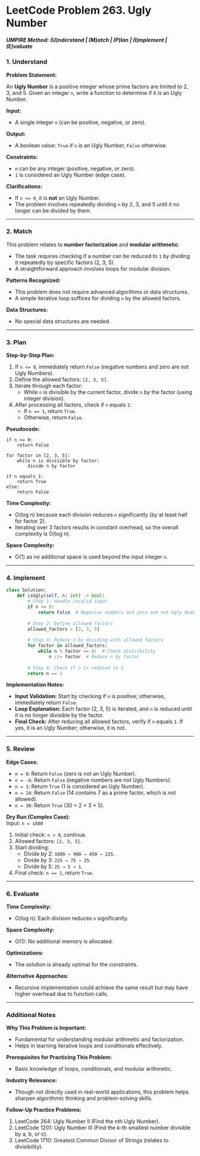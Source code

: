 # LeetCode Problem 263. Ugly Number

##### UMPIRE Method: (U)nderstand | (M)atch | (P)lan | (I)mplement | (E)valuate

### **1. Understand**

**Problem Statement:**  

An **Ugly Number** is a positive integer whose prime factors are limited to 2, 3, and 5. Given an integer `n`, write a function to determine if it is an Ugly Number.

**Input:**  
- A single integer `n` (can be positive, negative, or zero).

**Output:**  
- A boolean value: `True` if `n` is an Ugly Number, `False` otherwise.

**Constraints:**  
- `n` can be any integer (positive, negative, or zero).
- `1` is considered an Ugly Number (edge case).

**Clarifications:**  
- If `n <= 0`, it is **not** an Ugly Number.
- The problem involves repeatedly dividing `n` by 2, 3, and 5 until it no longer can be divided by them.

---

### **2. Match**

This problem relates to **number factorization** and **modular arithmetic**:
- The task requires checking if a number can be reduced to `1` by dividing it repeatedly by specific factors (2, 3, 5).
- A straightforward approach involves loops for modular division.

**Patterns Recognized:**  
- This problem does not require advanced algorithms or data structures.
- A simple iterative loop suffices for dividing `n` by the allowed factors.

**Data Structures:**  
- No special data structures are needed.

---

### **3. Plan**

**Step-by-Step Plan:**
1. If `n <= 0`, immediately return `False` (negative numbers and zero are not Ugly Numbers).
2. Define the allowed factors: `[2, 3, 5]`.
3. Iterate through each factor:
   - While `n` is divisible by the current factor, divide `n` by the factor (using integer division).
4. After processing all factors, check if `n` equals `1`:
   - If `n == 1`, return `True`.
   - Otherwise, return `False`.

**Pseudocode:**
```text
if n <= 0:
    return False

for factor in [2, 3, 5]:
    while n is divisible by factor:
        divide n by factor

if n equals 1:
    return True
else:
    return False
```

**Time Complexity:**  
- O(log n) because each division reduces `n` significantly (by at least half for factor 2).  
- Iterating over 3 factors results in constant overhead, so the overall complexity is O(log n).

**Space Complexity:**  
- O(1) as no additional space is used beyond the input integer `n`.

---

### **4. Implement**

```python
class Solution:
    def isUgly(self, n: int) -> bool:
        # Step 1: Handle invalid input
        if n <= 0:
            return False  # Negative numbers and zero are not Ugly Numbers
        
        # Step 2: Define allowed factors
        allowed_factors = [2, 3, 5]
        
        # Step 3: Reduce n by dividing with allowed factors
        for factor in allowed_factors:
            while n % factor == 0:  # Check divisibility
                n //= factor  # Reduce n by factor
        
        # Step 4: Check if n is reduced to 1
        return n == 1
```

**Implementation Notes:**  
- **Input Validation:** Start by checking if `n` is positive; otherwise, immediately return `False`.
- **Loop Explanation:** Each factor (2, 3, 5) is iterated, and `n` is reduced until it is no longer divisible by the factor.
- **Final Check:** After reducing all allowed factors, verify if `n` equals `1`. If yes, it is an Ugly Number; otherwise, it is not.

---

### **5. Review**

**Edge Cases:**  
- `n = 0`: Return `False` (zero is not an Ugly Number).  
- `n = -6`: Return `False` (negative numbers are not Ugly Numbers).  
- `n = 1`: Return `True` (1 is considered an Ugly Number).  
- `n = 14`: Return `False` (14 contains 7 as a prime factor, which is not allowed).  
- `n = 30`: Return `True` (30 = 2 × 3 × 5).

**Dry Run (Complex Case):**  
Input: `n = 1800`  
1. Initial check: `n > 0`, continue.  
2. Allowed factors: `[2, 3, 5]`.  
3. Start dividing:
   - Divide by 2: `1800 → 900 → 450 → 225`.
   - Divide by 3: `225 → 75 → 25`.
   - Divide by 5: `25 → 5 → 1`.  
4. Final check: `n == 1`, return `True`.

---

### **6. Evaluate**

**Time Complexity:**  
- O(log n): Each division reduces `n` significantly.

**Space Complexity:**  
- O(1): No additional memory is allocated.

**Optimizations:**  
- The solution is already optimal for the constraints.

**Alternative Approaches:**  
- Recursive implementation could achieve the same result but may have higher overhead due to function calls.

---

### **Additional Notes**

**Why This Problem is Important:**  
- Fundamental for understanding modular arithmetic and factorization.
- Helps in learning iterative loops and conditionals effectively.

**Prerequisites for Practicing This Problem:**  
- Basic knowledge of loops, conditionals, and modular arithmetic.

**Industry Relevance:**  
- Though not directly used in real-world applications, this problem helps sharpen algorithmic thinking and problem-solving skills.

**Follow-Up Practice Problems:**  
1. LeetCode 264: Ugly Number II (Find the nth Ugly Number).  
2. LeetCode 1201: Ugly Number III (Find the k-th smallest number divisible by a, b, or c).  
3. LeetCode 1710: Greatest Common Divisor of Strings (relates to divisibility).  
